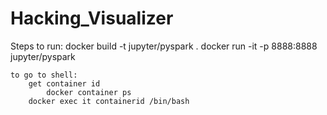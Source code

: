 # Hacking_Visualizer


Steps to run:
    docker build -t jupyter/pyspark .
    docker run -it -p 8888:8888 jupyter/pyspark

    to go to shell:
        get container id    
            docker container ps
        docker exec it containerid /bin/bash
